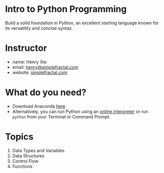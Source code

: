 # Intro to Python Programming
Build a solid foundation in Python, an excellent starting language known for its versatility and concise syntax.

# Instructor
- name: Henry Xie
- email: henry@simplefractal.com
- website: [simplefractal.com](http://simplefractal.com)

# What do you need?
- Download Anaconda [here](https://www.anaconda.com/download/)
- Alternatively, you can run Python using an [online interpreter](https://repl.it/languages/python3) or run `python` from your Terminal or Command Prompt.

# Topics
1. Data Types and Variables
2. Data Structures
3. Control Flow
4. Functions
